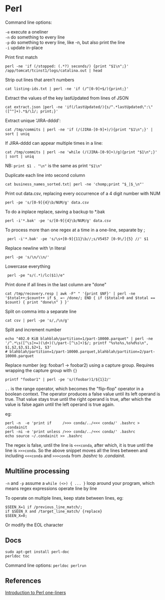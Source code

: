 # Perl

Command line options:

`-e` execute a oneliner  
`-n` do something to every line  
`-p` do something to every line, like -n, but also print the line  
`-i` update in-place

Print first match

```
perl -ne 'if (/stopped: (.*?) seconds/) {print "$1\n";}' /app/tomcat/tcinst1/logs/catalina.out | head
```

Strip out lines that aren't numbers

```
cat listing-ids.txt | perl -ne 'if (/^[0-9]+$/){print;}'
```

Extract the values of the key lastUpdated from lines of JSON

```
cat extract.json |perl -ne 'if(/lastUpdated/){s/^.*lastUpdated\":\"([^"]+).*$/\1/; print;}'
```

Extract unique 'JIRA-dddd':

```
cat /tmp/commits | perl -ne 'if (/(JIRA-[0-9]+)/){print "$1\n";}' | sort | uniq
```

If JIRA-dddd can appear multiple times in a line:

```
cat /tmp/commits | perl -ne 'while (/(JIRA-[0-9]+)/g){print "$1\n";}' | sort | uniq
```

NB:
`print $1 . "\n"` is the same as print `"$1\n"`

Duplicate each line into second column

```
cat business_names_sorted.txt| perl -ne 'chomp;print "$_|$_\n"'
```

Print out data.csv, replacing every occurrence of a 4 digit number with NUM

```
perl -pe 's/[0-9]{4}\b/NUM/g' data.csv
```

To do a inplace replace, saving a backup to \*.bak

```
perl -i'*.bak' -pe 's/[0-9]{4}\b/NUM/g' data.csv
```

To process more than one regex at a time in a one-line, separate by ;

```
 perl -i'*.bak' -pe 's/\s+[0-9]{11}\b//;s/V5457 [0-9\/]{5} //' $1
```

Replace newline with \n literal

```
perl -pe 's/\n/\\n/'
```

Lowercase everything

```
 perl -pe "s/(.*)/lc($1)/e"
```

Print done if all lines in the last column are "done"

```
cat /tmp/recovery.resp | awk -F" " '{print $NF}' | perl -ne '$total++;$count++ if $_ =~ /done/; END { if ($total>0 and $total == $count) { print "done\n" } }'
```

Split on comma into a separate line

```
cat csv | perl -pe 's/,/\n/g'
```

Split and increment number

```
echo "402.0 KiB blahblah/partition=1/part-10000.parquet" | perl -ne '/^.*\s([^\s]+=)(\d+)(\/part-[^\s]+)$/; printf "%s%s%s,%s%d%s\n", $1,$2,$3,$1,$2+1, $3'
# blahblah/partition=1/part-10000.parquet,blahblah/partition=2/part-10000.parquet
```

Replace number (eg: foobar1 -> foobar2) using a capture group. Requires wrapping the capture group with `{}`

```
printf "foobar1" | perl -pe 's/(foobar)1/${1}2/'
```

`..` is the range operator, which becomes the "flip-flop" operator in a boolean context. The operator produces a false value until its left operand is true. That value stays true until the right operand is true, after which the value is false again until the left operand is true again.

eg:

```
perl -n  -e 'print if     />>> conda/../<<< conda/' .bashrc > .condainit
perl -ni -e 'print unless />>> conda/../<<< conda/' .bashrc
echo source ~/.condainit >> .bashrc
```

The regex is false, until the line is `<<<conda`, after which, it is true until the line is `>>>conda`. So the above snippet moves all the lines between and including `<<<conda` and `>>>conda` from _.bashrc_ to _.condainit._

## Multiline processing

`-n` and `-p` assume a `while (<>) { ... }` loop around your program, which means regex expressions operate line by line

To operate on multiple lines, keep state between lines, eg:

```
$SEEN_X=1 if /previous_line_match/;
if $SEEN_X and /target_line_match/ {replace}
$SEEN_X=0;
```

Or modify the EOL character

## Docs

```
sudo apt-get install perl-doc
perldoc toc
```

Command line options: `perldoc perlrun`

## References

[Introduction to Perl one-liners](https://catonmat.net/introduction-to-perl-one-liners)
